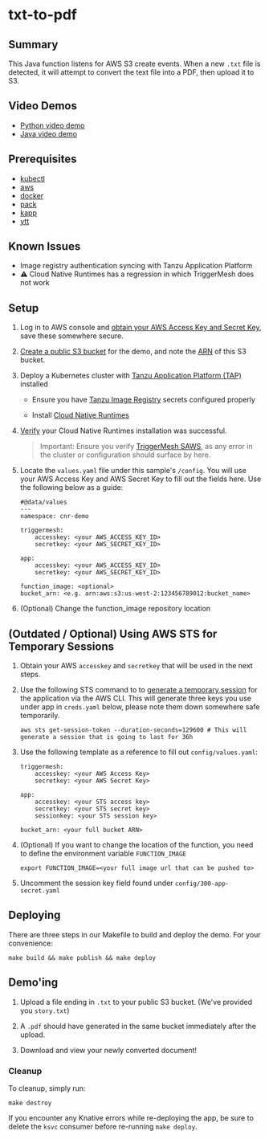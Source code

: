 # txt-to-pdf

## Summary

This Java function listens for AWS S3 create events. When a new `.txt` file is detected, it will attempt to convert the text file into a PDF, then upload it to S3.

## Video Demos

- [Python video demo](https://vimeo.com/724580619)
- [Java video demo](https://vimeo.com/724580576)

## Prerequisites
* [kubectl](https://kubernetes.io/docs/tasks/tools/)
* [aws](https://aws.amazon.com/cli/)
* [docker](https://docs.docker.com/engine/install/)
* [pack](https://buildpacks.io/docs/tools/pack/)
* [kapp](https://carvel.dev/kapp/)
* [ytt](https://carvel.dev/ytt/)

## Known Issues
* Image registry authentication syncing with Tanzu Application Platform
* ⚠️ Cloud Native Runtimes has a regression in which TriggerMesh does not work

## Setup

1. Log in to AWS console and [obtain your AWS Access Key and Secret Key](https://docs.aws.amazon.com/general/latest/gr/aws-sec-cred-types.html), save these somewhere secure.

1. [Create a public S3 bucket](https://docs.aws.amazon.com/AmazonS3/latest/userguide/creating-bucket.html) for the demo, and note the [ARN](https://docs.aws.amazon.com/general/latest/gr/aws-arns-and-namespaces.html) of this S3 bucket.

1. Deploy a Kubernetes cluster with [Tanzu Application Platform (TAP)](https://docs.vmware.com/en/VMware-Tanzu-Application-Platform/1.1/tap/GUID-install-intro.html) installed
    
    -  Ensure you have [Tanzu Image Registry](https://docs.vmware.com/en/VMware-Tanzu-Application-Platform/1.1/tap/GUID-install.html) secrets configured properly

    -  Install [Cloud Native Runtimes](https://docs.vmware.com/en/Cloud-Native-Runtimes-for-VMware-Tanzu/1.2/tanzu-cloud-native-runtimes/GUID-install.html)
    
1. [Verify](https://docs.vmware.com/en/Cloud-Native-Runtimes-for-VMware-Tanzu/1.2/tanzu-cloud-native-runtimes/GUID-verify-installation.html) your Cloud Native Runtimes installation was successful. 

    >  Important: Ensure you verify [TriggerMesh SAWS](https://docs.vmware.com/en/Cloud-Native-Runtimes-for-VMware-Tanzu/1.2/tanzu-cloud-native-runtimes/GUID-verifying-triggermesh.html), as any error in the cluster or configuration should surface by here.

1. Locate the `values.yaml` file under this sample's `/config`. You will use your AWS Access Key and AWS Secret Key to fill out the fields here. Use the following below as a guide:
    ```
    #@data/values
    ---
    namespace: cnr-demo

    triggermesh:
        accesskey: <your AWS_ACCESS_KEY_ID>
        secretkey: <your AWS_SECRET_KEY_ID>

    app:
        accesskey: <your AWS_ACCESS_KEY_ID>
        secretkey: <your AWS_SECRET_KEY_ID>

    function_image: <optional>
    bucket_arn: <e.g. arn:aws:s3:us-west-2:123456789012:bucket_name>
    ```

1.  (Optional) Change the function_image repository location

## (Outdated / Optional) Using AWS STS for Temporary Sessions

1. Obtain your AWS `accesskey` and `secretkey` that will be used in the next steps.

1. Use the following STS command to to [generate a temporary session](https://docs.aws.amazon.com/IAM/latest/UserGuide/id_credentials_temp_use-resources.html) for the application via the AWS CLI. This will generate three keys you use under app in `creds.yaml` below, please note them down somewhere safe temporarily.
    ```
    aws sts get-session-token --duration-seconds=129600 # This will generate a session that is going to last for 36h
    ```

1. Use the following template as a reference to fill out `config/values.yaml`:
    ```
    triggermesh:
        accesskey: <your AWS Access Key>
        secretkey: <your AWS Secret Key>

    app:
        accesskey: <your STS access key>
        secretkey: <your STS secret key>
        sessionkey: <your STS session key>

    bucket_arn: <your full bucket ARN>
    ```

1. (Optional) If you want to change the location of the function, you need to define the environment variable `FUNCTION_IMAGE`
    ```
    export FUNCTION_IMAGE=<your full image url that can be pushed to>
    ```

1. Uncomment the session key field found under `config/300-app-secret.yaml`
## Deploying

There are three steps in our Makefile to build and deploy the demo. For your convenience:

```
make build && make publish && make deploy
```

## Demo'ing

1. Upload a file ending in `.txt` to your public S3 bucket. (We've provided you `story.txt`)

2. A `.pdf` should have generated in the same bucket immediately after the upload.

3. Download and view your newly converted document!
 

### Cleanup
To cleanup, simply run:
```
make destroy
```    

If you encounter any Knative errors while re-deploying the app, be sure to delete the `ksvc` consumer before re-running `make deploy`.
